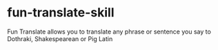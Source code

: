# fun-translate-skill
Fun Translate allows you to translate any phrase or sentence you say to Dothraki, Shakespearean or Pig Latin 
